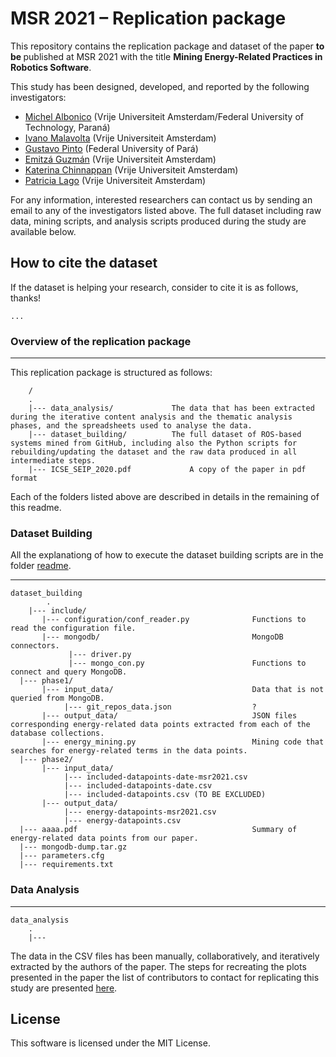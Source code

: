 # MSR 2021 – Replication package

<!--[![DOI](https://zenodo.org/badge/DOI/10.5281/zenodo.3672050.svg)](https://doi.org/10.5281/zenodo.3672050)-->

This repository contains the replication package and dataset of the paper <b>to be </b> published at MSR 2021 with the title **Mining Energy-Related Practices in Robotics Software**.

This study has been designed, developed, and reported by the following investigators:

- [Michel Albonico](https://michelalbonico.github.io) (Vrije Universiteit Amsterdam/Federal University of Technology, Paraná) 
- [Ivano Malavolta](https://www.ivanomalavolta.com) (Vrije Universiteit Amsterdam)
- [Gustavo Pinto](https://gustavopinto.org/) (Federal University of Pará)
- [Emitzá Guzmán](https://scholar.google.ch/citations?user=cMs97_YAAAAJ&hl=en) (Vrije Universiteit Amsterdam)
- [Katerina Chinnappan](http://katerinachinnppan.com/) (Vrije Universiteit Amsterdam)
- [Patricia Lago](https://www.cs.vu.nl/~patricia/Patricia_Lago/Home.html) (Vrije Universiteit Amsterdam)

For any information, interested researchers can contact us by sending an email to any of the investigators listed above.
The full dataset including raw data, mining scripts, and analysis scripts produced during the study are available below.

## How to cite the dataset
If the dataset is helping your research, consider to cite it is as follows, thanks!

```
...
```

### Overview of the replication package
---

This replication package is structured as follows:

```
    /
    .
    |--- data_analysis/       		The data that has been extracted during the iterative content analysis and the thematic analysis phases, and the spreadsheets used to analyse the data.
    |--- dataset_building/     		The full dataset of ROS-based systems mined from GitHub, including also the Python scripts for rebuilding/updating the dataset and the raw data produced in all intermediate steps.
    |--- ICSE_SEIP_2020.pdf             A copy of the paper in pdf format
```

Each of the folders listed above are described in details in the remaining of this readme.

### Dataset Building

All the explanationg of how to execute the dataset building scripts are in the folder [readme](https://github.com/S2-group/msr-2021-green-practices-replication-package/blob/main/dataset_building/README.md).

---
```
dataset_building
    	.
	|--- include/
       |--- configuration/conf_reader.py              Functions to read the configuration file.
       |--- mongodb/                                  MongoDB connectors.
             |--- driver.py
             |--- mongo_con.py                        Functions to connect and query MongoDB. 
  |--- phase1/
       |--- input_data/                               Data that is not queried from MongoDB.
            |--- git_repos_data.json                  ?
       |--- output_data/                              JSON files corresponding energy-related data points extracted from each of the database collections. 
       |--- energy_mining.py                          Mining code that searches for energy-related terms in the data points.
  |--- phase2/
       |--- input_data/
            |--- included-datapoints-date-msr2021.csv
            |--- included-datapoints-date.csv
            |--- included-datapoints.csv (TO BE EXCLUDED)
       |--- output_data/
            |--- energy-datapoints-msr2021.csv
            |--- energy-datapoints.csv
  |--- aaaa.pdf                                       Summary of energy-related data points from our paper. 
  |--- mongodb-dump.tar.gz
  |--- parameters.cfg
  |--- requirements.txt
```

### Data Analysis
---
```
data_analysis
    .
    |--- 
```
The data in the CSV files has been manually, collaboratively, and iteratively extracted by the authors of the paper. The steps for recreating the plots presented in the paper the list of contributors to contact for replicating this study are presented [here](./INSTALL.md). 

## License

This software is licensed under the MIT License.
